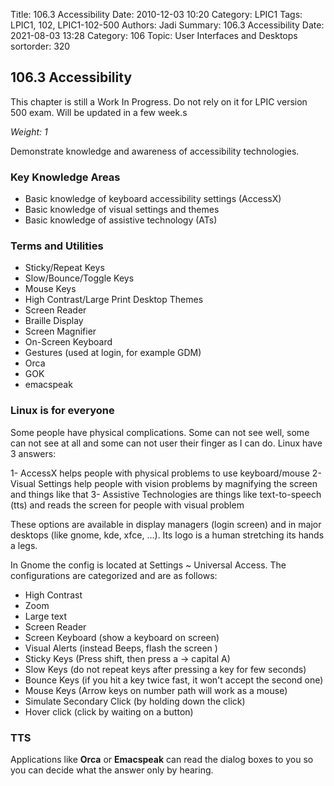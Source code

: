 Title: 106.3 Accessibility
Date: 2010-12-03 10:20
Category: LPIC1
Tags: LPIC1, 102, LPIC1-102-500
Authors: Jadi
Summary: 106.3 Accessibility Date: 2021-08-03 13:28 Category: 106
Topic: User Interfaces and Desktops
sortorder: 320

## 106.3 Accessibility

<div class="alert alert-danger" role="alert">
  This chapter is still a Work In Progress. Do not rely on it for LPIC version 500 exam. Will be updated in a few week.s
</div>


_Weight: 1_

Demonstrate knowledge and awareness of accessibility technologies.

### Key Knowledge Areas

* Basic knowledge of keyboard accessibility settings \(AccessX\)
* Basic knowledge of visual settings and themes
* Basic knowledge of assistive technology \(ATs\)

### Terms and Utilities

* Sticky/Repeat Keys
* Slow/Bounce/Toggle Keys
* Mouse Keys
* High Contrast/Large Print Desktop Themes
* Screen Reader
* Braille Display
* Screen Magnifier
* On-Screen Keyboard
* Gestures \(used at login, for example GDM\)
* Orca
* GOK
* emacspeak

### Linux is for everyone

Some people have physical complications. Some can not see well, some can not see at all and some can not user their finger as I can do. Linux have 3 answers:

1- AccessX helps people with physical problems to use keyboard/mouse 2- Visual Settings help people with vision problems by magnifying the screen and things like that 3- Assistive Technologies are things like text-to-speech \(tts\) and reads the screen for people with visual problem

These options are available in display managers \(login screen\) and in major desktops \(like gnome, kde, xfce, ...\). Its logo is a human stretching its hands a legs.

In Gnome the config is located at Settings ~ Universal Access. The configurations are categorized and are as follows:

* High Contrast
* Zoom
* Large text
* Screen Reader
* Screen Keyboard \(show a keyboard on screen\)
* Visual Alerts \(instead Beeps, flash the screen \)
* Sticky Keys \(Press shift, then press a -&gt; capital A\)
* Slow Keys \(do not repeat keys after pressing a key for few seconds\)
* Bounce Keys \(if you hit a key twice fast, it won't accept the second one\)
* Mouse Keys \(Arrow keys on number path will work as a mouse\)
* Simulate Secondary Click \(by holding down the click\)
* Hover click \(click by waiting on a button\)

### TTS

Applications like **Orca** or **Emacspeak** can read the dialog boxes to you so you can decide what the answer only by hearing.

